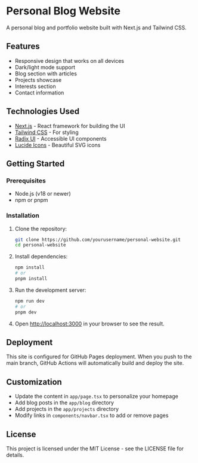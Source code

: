 # Personal Blog Website

A personal blog and portfolio website built with Next.js and Tailwind CSS.

## Features

- Responsive design that works on all devices
- Dark/light mode support
- Blog section with articles
- Projects showcase
- Interests section
- Contact information

## Technologies Used

- [Next.js](https://nextjs.org/) - React framework for building the UI
- [Tailwind CSS](https://tailwindcss.com/) - For styling
- [Radix UI](https://www.radix-ui.com/) - Accessible UI components
- [Lucide Icons](https://lucide.dev/) - Beautiful SVG icons

## Getting Started

### Prerequisites

- Node.js (v18 or newer)
- npm or pnpm

### Installation

1. Clone the repository:
   ```bash
   git clone https://github.com/yourusername/personal-website.git
   cd personal-website
   ```

2. Install dependencies:
   ```bash
   npm install
   # or
   pnpm install
   ```

3. Run the development server:
   ```bash
   npm run dev
   # or
   pnpm dev
   ```

4. Open [http://localhost:3000](http://localhost:3000) in your browser to see the result.

## Deployment

This site is configured for GitHub Pages deployment. When you push to the main branch, GitHub Actions will automatically build and deploy the site.

## Customization

- Update the content in `app/page.tsx` to personalize your homepage
- Add blog posts in the `app/blog` directory
- Add projects in the `app/projects` directory
- Modify links in `components/navbar.tsx` to add or remove pages

## License

This project is licensed under the MIT License - see the LICENSE file for details. 